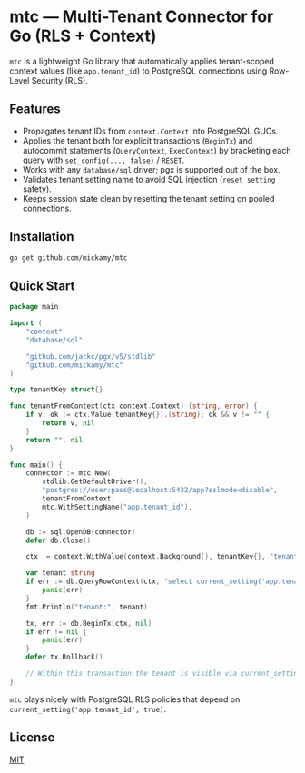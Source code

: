 # mtc — Multi-Tenant Connector for Go (RLS + Context)

`mtc` is a lightweight Go library that automatically applies tenant-scoped
context values (like `app.tenant_id`) to PostgreSQL connections using
Row-Level Security (RLS).

## Features

- Propagates tenant IDs from `context.Context` into PostgreSQL GUCs.
- Applies the tenant both for explicit transactions (`BeginTx`) and autocommit statements (`QueryContext`,
  `ExecContext`) by bracketing each query with `set_config(..., false)` / `RESET`.
- Works with any `database/sql` driver; pgx is supported out of the box.
- Validates tenant setting name to avoid SQL injection (`reset setting` safety).
- Keeps session state clean by resetting the tenant setting on pooled connections.

## Installation

```bash
go get github.com/mickamy/mtc
```

## Quick Start

```go
package main

import (
	"context"
	"database/sql"

	"github.com/jackc/pgx/v5/stdlib"
	"github.com/mickamy/mtc"
)

type tenantKey struct{}

func tenantFromContext(ctx context.Context) (string, error) {
	if v, ok := ctx.Value(tenantKey{}).(string); ok && v != "" {
		return v, nil
	}
	return "", nil
}

func main() {
	connector := mtc.New(
		stdlib.GetDefaultDriver(),
		"postgres://user:pass@localhost:5432/app?sslmode=disable",
		tenantFromContext,
		mtc.WithSettingName("app.tenant_id"),
	)

	db := sql.OpenDB(connector)
	defer db.Close()

	ctx := context.WithValue(context.Background(), tenantKey{}, "tenant-123")

	var tenant string
	if err := db.QueryRowContext(ctx, "select current_setting('app.tenant_id', true)").Scan(&tenant); err != nil {
		panic(err)
	}
	fmt.Println("tenant:", tenant)

	tx, err := db.BeginTx(ctx, nil)
	if err != nil {
		panic(err)
	}
	defer tx.Rollback()

	// Within this transaction the tenant is visible via current_setting as well.
}
```

`mtc` plays nicely with PostgreSQL RLS policies that depend on
`current_setting('app.tenant_id', true)`.

## License

[MIT](./LICENSE)
